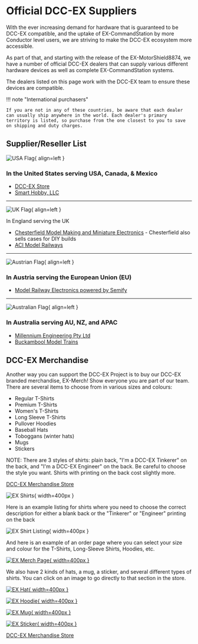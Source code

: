 # Official DCC-EX Suppliers

With the ever increasing demand for hardware that is guaranteed to be DCC-EX compatible, and the uptake of EX-CommandStation by more Conductor level users, we are striving to make the DCC-EX ecosystem more accessible.

As part of that, and starting with the release of the EX-MotorShield8874, we have a number of official DCC-EX dealers that can supply various different hardware devices as well as complete EX-CommandStation systems.

The dealers listed on this page work with the DCC-EX team to ensure these devices are compatible.

!!! note "International purchasers"

    If you are not in any of these countries, be aware that each dealer can usually ship anywhere in the world. Each dealer's primary territory is listed, so purchase from the one closest to you to save on shipping and duty charges.

## Supplier/Reseller List

![USA Flag](/_static/images/icons/flag_us_small.png){ align=left }

### In the United States serving USA, Canada, & Mexico

- [DCC-EX Store](https://store.dcc-ex.com/)
- [Smart Hobby, LLC](https://www.smarthobbyllc.com/)

---

![UK Flag](/_static/images/icons/flag_uk_small.png){ align=left }

In England serving the UK

- [Chesterfield Model Making and Miniature Electronics](https://chesterfield-models.co.uk/product-category/dcc-ex/) - Chesterfield also sells cases for DIY builds
- [ACI Model Railways](https://acimodelrailways.co.uk/)

---

![Austrian Flag](/_static/images/icons/flag_austria_small.png){ align=left }

### In Austria serving the European Union (EU)

- [Model Railway Electronics powered by Semify](https://www.mrw-electronics.com/)

---

![Australian Flag](/_static/images/icons/flag_australia_small.png){ align=left }

### In Australia serving AU, NZ, and APAC

- [Millennium Engineering Pty Ltd](https://www.milleng.com.au/)
- [Buckambool Model Trains](https://bmodeltrains.com/product-category/dcc-ex-command-stations/)

## DCC-EX Merchandise

Another way you can support the DCC-EX Project is to buy our DCC-EX branded merchandise, EX-Merch! Show everyone you are part of our team. There are several items to choose from in various sizes and colours:

- Regular T-Shirts
- Premium T-Shirts
- Women's T-Shirts
- Long Sleeve T-Shirts
- Pullover Hoodies
- Baseball Hats
- Toboggans (winter hats)
- Mugs
- Stickers

NOTE: There are 3 styles of shirts: plain back, "I'm a DCC-EX Tinkerer" on the back, and "I'm a DCC-EX Engineer" on the back. Be careful to choose the style you want. Shirts with printing on the back cost slightly more.

[DCC-EX Merchandise Store](https://dccex.creator-spring.com/)

![EX Shirts](/_static/images/merch/ex_shirts.png){ width=400px }

Here is an example listing for shirts where you need to choose the correct description for either a blank back or the "Tinkerer" or "Engineer" printing on the back

![EX Shirt Listing](/_static/images/merch/ex_listing_example_arrows.png){ width=400px }

And here is an example of an order page where you can select your size and colour for the T-Shirts, Long-Sleeve Shirts, Hoodies, etc.

[![EX Merch Page](/_static/images/merch/ex_merch_page.png){ width=400px }](https://dccex.creator-spring.com/)

We also have 2 kinds of hats, a mug, a sticker, and several different types of shirts. You can click on an image to go directly to that section in the store.

[![EX Hat](/_static/images/merch/ex_hat.png){ width=400px }](https://dccex.creator-spring.com/hats/)

[![EX Hoodie](/_static/images/merch/ex_hoodie.png){ width=400px }](https://dccex.creator-spring.com/hoodies-sweatshirts/)

[![EX Mug](/_static/images/merch/ex_mug.png){ width=400px }](https://dccex.creator-spring.com/Drinkware/)

[![EX Sticker](/_static/images/merch/ex_sticker.png){ width=400px }](https://dccex.creator-spring.com/stickers/)

[DCC-EX Merchandise Store](https://dccex.creator-spring.com/)
